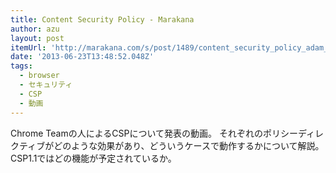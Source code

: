```yaml
---
title: Content Security Policy - Marakana
author: azu
layout: post
itemUrl: 'http://marakana.com/s/post/1489/content_security_policy_adam_barth_video'
date: '2013-06-23T13:48:52.048Z'
tags:
  - browser
  - セキュリティ
  - CSP
  - 動画
---
```

Chrome Teamの人によるCSPについて発表の動画。
それぞれのポリシーディレクティブがどのような効果があり、どういうケースで動作するかについて解説。
CSP1.1ではどの機能が予定されているか。
